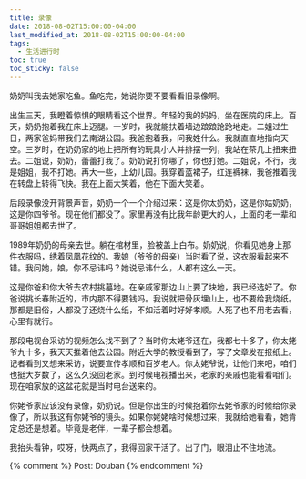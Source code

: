 ```yaml
---
title: 录像
date: 2018-08-02T15:00:00-04:00
last_modified_at: 2018-08-02T15:00:00-04:00
tags:
  - 生活进行时
toc: true
toc_sticky: false
---
```


奶奶叫我去她家吃鱼。鱼吃完，她说你要不要看看旧录像啊。

<!--more-->

出生三天，我瞪着惊惧的眼睛看这个世界。年轻的我的妈妈，坐在医院的床上。百天，奶奶抱着我在床上迈腿。一岁时，我就能扶着墙边踉踉跄跄地走。二姐过生日，两家爸妈带我们去南湖公园。我爸抱着我，问我姓什么。我就直直地指向天空。三岁时，在奶奶家的地上把所有的玩具小人并排摆一列，我站在茶几上扭来扭去。二姐说，奶奶，蕾蕾打我了。奶奶说打你哪了，你也打她。二姐说，不行，我是姐姐，我不打她。再大一些，上幼儿园。我穿着蓝裙子，红连裤袜，我爸推着我在转盘上转得飞快。我在上面大笑着，他在下面大笑着。

后段录像没开背景声音，奶奶一个一个介绍过来：这是你太奶奶，这是你姑奶奶，这是你四爷爷。现在他们都没了。家里再没有比我年龄更大的人，上面的老一辈和哥哥姐姐都去世了。

1989年奶奶的母亲去世。躺在棺材里，脸被盖上白布。奶奶说，你看见她身上那件衣服吗，绣着凤凰花纹的。我娘（爷爷的母亲）当时看了说，这衣服看起来不错。我问她，娘，你不忌讳吗？她说忌讳什么，人都有这么一天。

这是你爸和你大爷去农村挑墓地。在亲戚家那边山上要了块地，我已经选好了。你爸说挑长春附近的，市内那不得要钱吗。我说就把骨灰埋山上，也不要给我烧纸。那都是旧俗，人都没了还烧什么纸，不如活着时好好孝顺。人死了也不用老去看，心里有就行。

那段电视台采访的视频怎么找不到了？当时你太姥爷还在，我都七十多了，你太姥爷九十多，我天天推着他去公园。附近大学的教授看到了，写了文章发在报纸上。记者看到又想来采访，说要宣传孝顺和百岁老人。你太姥爷说，让他们来吧，咱们也挺大岁数了，这么久没回老家。到时候电视播出来，老家的亲戚也能看看咱们。现在咱家放的这盆花就是当时电台送来的。

你姥爷家应该没有录像，奶奶说。但是你出生的时候抱着你去姥爷家的时候给你录像了，所以我这有你姥爷的镜头。如果你姥姥啥时候想过来，我就给她看看，她肯定总还是想着。毕竟是老伴，一辈子都会想着。

我抬头看钟，哎呀，快两点了，我得回家干活了。出了门，眼泪止不住地流。

{% comment %}
Post: Douban
{% endcomment %}